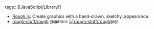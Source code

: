 tags:: [[JavaScript/Library]]

- [Rough.js](https://roughjs.com/): Create graphics with a hand-drawn, sketchy, appearance.
- [rough-stuff/rough](https://github.com/rough-stuff/rough)
  @@html: <a href="https://github.com/rough-stuff/rough/"><img src="https://github-readme-stats-astronomer.vercel.app/api/pin/?username=rough-stuff&repo=rough&theme=tokyonight" alt="rough-stuff/rough"/></a>@@